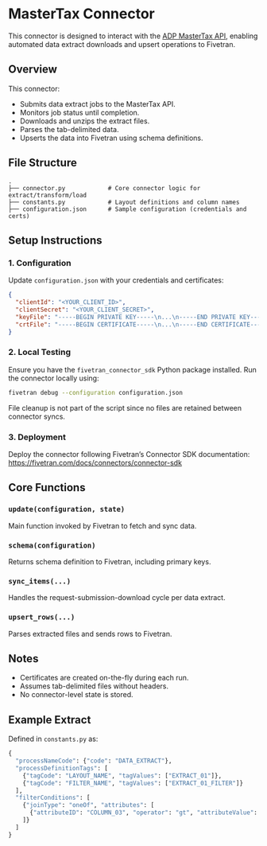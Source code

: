 # MasterTax Connector

This connector is designed to interact with the [ADP MasterTax API](https://api.adp.com), enabling automated data extract downloads and upsert operations to Fivetran.

## Overview
This connector:
- Submits data extract jobs to the MasterTax API.
- Monitors job status until completion.
- Downloads and unzips the extract files.
- Parses the tab-delimited data.
- Upserts the data into Fivetran using schema definitions.

## File Structure

```
.
├── connector.py            # Core connector logic for extract/transform/load
├── constants.py            # Layout definitions and column names
├── configuration.json      # Sample configuration (credentials and certs)
```

## Setup Instructions

### 1. Configuration
Update `configuration.json` with your credentials and certificates:

```json
{
  "clientId": "<YOUR_CLIENT_ID>",
  "clientSecret": "<YOUR_CLIENT_SECRET>",
  "keyFile": "-----BEGIN PRIVATE KEY-----\n...\n-----END PRIVATE KEY-----",
  "crtFile": "-----BEGIN CERTIFICATE-----\n...\n-----END CERTIFICATE-----"
}
```

### 2. Local Testing
Ensure you have the `fivetran_connector_sdk` Python package installed.
Run the connector locally using:

```bash
fivetran debug --configuration configuration.json
```

File cleanup is not part of the script since no files are retained between connector syncs. 

### 3. Deployment
Deploy the connector following Fivetran’s Connector SDK documentation: https://fivetran.com/docs/connectors/connector-sdk

## Core Functions

### `update(configuration, state)`
Main function invoked by Fivetran to fetch and sync data.

### `schema(configuration)`
Returns schema definition to Fivetran, including primary keys.

### `sync_items(...)`
Handles the request-submission-download cycle per data extract.

### `upsert_rows(...)`
Parses extracted files and sends rows to Fivetran.

## Notes
- Certificates are created on-the-fly during each run.
- Assumes tab-delimited files without headers.
- No connector-level state is stored.

## Example Extract
Defined in `constants.py` as:

```python
{
  "processNameCode": {"code": "DATA_EXTRACT"},
  "processDefinitionTags": [
    {"tagCode": "LAYOUT_NAME", "tagValues": ["EXTRACT_01"]},
    {"tagCode": "FILTER_NAME", "tagValues": ["EXTRACT_01_FILTER"]}
  ],
  "filterConditions": [
    {"joinType": "oneOf", "attributes": [
      {"attributeID": "COLUMN_03", "operator": "gt", "attributeValue": ["0"]}
    ]}
  ]
}
```
